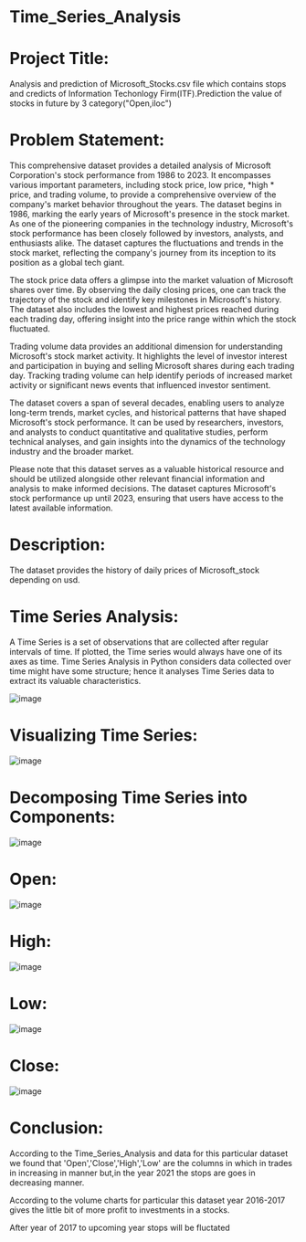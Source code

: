 # Time_Series_Analysis

# Project Title:
Analysis and prediction of Microsoft_Stocks.csv file which contains stops and credicts of Information Techonlogy Firm(ITF).Prediction the value of stocks in future by 3 category("Open,iloc")

# Problem Statement:
This comprehensive dataset provides a detailed analysis of Microsoft Corporation's stock performance from 1986 to 2023. It encompasses various important parameters, including stock price, low price, *high * price, and trading volume, to provide a comprehensive overview of the company's market behavior throughout the years.
The dataset begins in 1986, marking the early years of Microsoft's presence in the stock market. As one of the pioneering companies in the technology industry, Microsoft's stock performance has been closely followed by investors, analysts, and enthusiasts alike. The dataset captures the fluctuations and trends in the stock market, reflecting the company's journey from its inception to its position as a global tech giant.

The stock price data offers a glimpse into the market valuation of Microsoft shares over time. By observing the daily closing prices, one can track the trajectory of the stock and identify key milestones in Microsoft's history. The dataset also includes the lowest and highest prices reached during each trading day, offering insight into the price range within which the stock fluctuated.

Trading volume data provides an additional dimension for understanding Microsoft's stock market activity. It highlights the level of investor interest and participation in buying and selling Microsoft shares during each trading day. Tracking trading volume can help identify periods of increased market activity or significant news events that influenced investor sentiment.

The dataset covers a span of several decades, enabling users to analyze long-term trends, market cycles, and historical patterns that have shaped Microsoft's stock performance. It can be used by researchers, investors, and analysts to conduct quantitative and qualitative studies, perform technical analyses, and gain insights into the dynamics of the technology industry and the broader market.

Please note that this dataset serves as a valuable historical resource and should be utilized alongside other relevant financial information and analysis to make informed decisions. The dataset captures Microsoft's stock performance up until 2023, ensuring that users have access to the latest available information.

# Description:
The dataset provides the history of daily prices of Microsoft_stock depending on usd.

# Time Series Analysis:
A Time Series is a set of observations that are collected after regular intervals of time. If plotted, the Time series would always have one of its axes as time. Time Series Analysis in Python considers data collected over time might have some structure; hence it analyses Time Series data to extract its valuable characteristics.

![image](https://github.com/keerthigoud163/Time_Series_Analysis/assets/143246784/c65ceb40-d402-46f2-a296-099994be52fe)

# Visualizing Time Series:
![image](https://github.com/keerthigoud163/Time_Series_Analysis/assets/143246784/c6328af4-8f44-4c32-b166-362a731324ec)

# Decomposing Time Series into Components:
![image](https://github.com/keerthigoud163/Time_Series_Analysis/assets/143246784/0e18ada3-6b6f-4950-acfe-694abef79525)

# Open:
![image](https://github.com/keerthigoud163/Time_Series_Analysis/assets/143246784/c133e79a-134a-4902-b33d-993b60bc967d)

# High:
![image](https://github.com/keerthigoud163/Time_Series_Analysis/assets/143246784/10dc0e2a-0233-4069-8cfc-9cead5e2251e)

# Low:
![image](https://github.com/keerthigoud163/Time_Series_Analysis/assets/143246784/593655f7-049e-4046-bc50-04c835d00089)

# Close:
![image](https://github.com/keerthigoud163/Time_Series_Analysis/assets/143246784/788c57fa-5248-4f39-b4f8-1b55428685cd)

# Conclusion:
According to the Time_Series_Analysis and data for this particular dataset we found that 'Open','Close','High','Low' are the columns in which in trades in increasing in manner but,in the year 2021 the stops are goes in decreasing manner.

According to the volume charts for particular this dataset year 2016-2017 gives the little bit of more profit to investments in a stocks.

After year of 2017 to upcoming year stops will be fluctated








